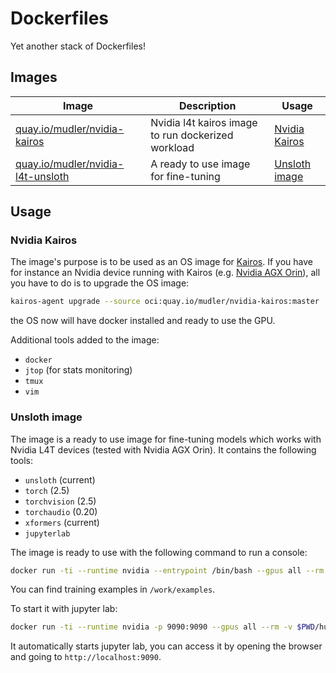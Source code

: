 # Dockerfiles

Yet another stack of Dockerfiles!

## Images


| Image | Description | Usage |
| --- | --- | --- |
| [quay.io/mudler/nvidia-kairos](https://quay.io/repository/mudler/nvidia-kairos) | Nvidia l4t kairos image to run dockerized workload | [Nvidia Kairos](#nvidia-kairos) |
| [quay.io/mudler/nvidia-l4t-unsloth](https://quay.io/repository/mudler/nvidia-l4t-unsloth) | A ready to use image for fine-tuning | [Unsloth image](#unsloth-image) |


## Usage

### Nvidia Kairos

The image's purpose is to be used as an OS image for [Kairos](https://kairos.io). If you have for instance an Nvidia device running with Kairos (e.g. [Nvidia AGX Orin](https://kairos.io/docs/installation/nvidia_agx_orin/)), all you have to do is to upgrade the OS image:

```bash
kairos-agent upgrade --source oci:quay.io/mudler/nvidia-kairos:master
```

the OS now will have docker installed and ready to use the GPU.

Additional tools added to the image:

- `docker`
- `jtop` (for stats monitoring)
- `tmux`
- `vim`

### Unsloth image

The image is a ready to use image for fine-tuning models which works with Nvidia L4T devices (tested with Nvidia AGX Orin). It contains the following tools:

- `unsloth` (current)
- `torch` (2.5)
- `torchvision` (2.5)
- `torchaudio` (0.20) 
- `xformers` (current)
- `jupyterlab`

The image is ready to use with the following command to run a console:

```bash
docker run -ti --runtime nvidia --entrypoint /bin/bash --gpus all --rm -v $PWD/huggingface_cache:/root/.cache/huggingface/hub quay.io/mudler/nvidia-l4t-unsloth:latest
```

You can find training examples in `/work/examples`.

To start it with jupyter lab:

```bash
docker run -ti --runtime nvidia -p 9090:9090 --gpus all --rm -v $PWD/huggingface_cache:/root/.cache/huggingface/hub quay.io/mudler/nvidia-l4t-unsloth:latest
```

It automatically starts jupyter lab, you can access it by opening the browser and going to `http://localhost:9090`.